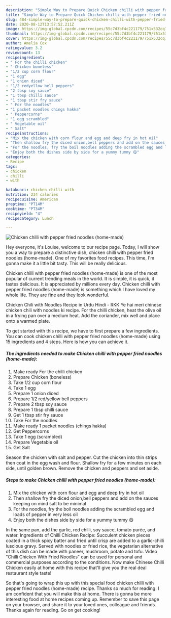 ```yaml
---
description: "Simple Way to Prepare Quick Chicken chilli with pepper fried noodles (home-made)"
title: "Simple Way to Prepare Quick Chicken chilli with pepper fried noodles (home-made)"
slug: 484-simple-way-to-prepare-quick-chicken-chilli-with-pepper-fried-noodles-home-made
date: 2020-08-12T13:57:52.211Z
image: https://img-global.cpcdn.com/recipes/55c7d3bf4c221179/751x532cq70/chicken-chilli-with-pepper-fried-noodles-home-made-recipe-main-photo.jpg
thumbnail: https://img-global.cpcdn.com/recipes/55c7d3bf4c221179/751x532cq70/chicken-chilli-with-pepper-fried-noodles-home-made-recipe-main-photo.jpg
cover: https://img-global.cpcdn.com/recipes/55c7d3bf4c221179/751x532cq70/chicken-chilli-with-pepper-fried-noodles-home-made-recipe-main-photo.jpg
author: Amelia Cox
ratingvalue: 3.2
reviewcount: 13
recipeingredient:
- " For the chilli chicken"
- " Chicken boneless"
- "1/2 cup corn flour"
- "1 egg"
- "1 onion diced"
- "1/2 redyellow bell peppers"
- "2 tbsp soy sauce"
- "1 tbsp chilli sauce"
- "1 tbsp stir fry sauce"
- " For the noodles"
- "1 packet noodles chings hakka"
- " Peppercorns"
- "1 egg scrambled"
- " Vegetable oil"
- " Salt"
recipeinstructions:
- "Mix the chicken with corn flour and egg and deep fry in hot oil"
- "Then shallow fry the diced onion,bell peppers and add on the sauces keeping on mind salt to be minimal"
- "For the noodles, fry the boil noodles adding the scrambled egg and loads of pepper in very less oil"
- "Enjoy both the dishes side by side for a yummy tummy 😋"
categories:
- Recipe
tags:
- chicken
- chilli
- with

katakunci: chicken chilli with 
nutrition: 234 calories
recipecuisine: American
preptime: "PT14M"
cooktime: "PT34M"
recipeyield: "4"
recipecategory: Lunch

---
```



![Chicken chilli with pepper fried noodles (home-made)](https://img-global.cpcdn.com/recipes/55c7d3bf4c221179/751x532cq70/chicken-chilli-with-pepper-fried-noodles-home-made-recipe-main-photo.jpg)

Hey everyone, it's Louise, welcome to our recipe page. Today, I will show you a way to prepare a distinctive dish, chicken chilli with pepper fried noodles (home-made). One of my favorites food recipes. This time, I'm gonna make it a little bit tasty. This will be really delicious.

Chicken chilli with pepper fried noodles (home-made) is one of the most popular of current trending meals in the world. It is simple, it is quick, it tastes delicious. It is appreciated by millions every day. Chicken chilli with pepper fried noodles (home-made) is something which I have loved my whole life. They are fine and they look wonderful.

Chicken Chili with Noodles Recipe in Urdu Hindi - RKK Ye hai meri chinese chicken chili with noodles ki recipe. For the chilli chicken, heat the olive oil in a frying pan over a medium heat. Add the coriander, mix well and place onto a warmed plate.


To get started with this recipe, we have to first prepare a few ingredients. You can cook chicken chilli with pepper fried noodles (home-made) using 15 ingredients and 4 steps. Here is how you can achieve it.

##### The ingredients needed to make Chicken chilli with pepper fried noodles (home-made):

1. Make ready  For the chilli chicken
1. Prepare  Chicken (boneless)
1. Take 1/2 cup corn flour
1. Take 1 egg
1. Prepare 1 onion diced
1. Prepare 1/2 red/yellow bell peppers
1. Prepare 2 tbsp soy sauce
1. Prepare 1 tbsp chilli sauce
1. Get 1 tbsp stir fry sauce
1. Take  For the noodles
1. Make ready 1 packet noodles (chings hakka)
1. Get  Peppercorns
1. Take 1 egg (scrambled)
1. Prepare  Vegetable oil
1. Get  Salt


Season the chicken with salt and pepper. Cut the chicken into thin strips then coat in the egg wash and flour. Shallow fry for a few minutes on each side, until golden brown. Remove the chicken and peppers and set aside. 

##### Steps to make Chicken chilli with pepper fried noodles (home-made):

1. Mix the chicken with corn flour and egg and deep fry in hot oil
1. Then shallow fry the diced onion,bell peppers and add on the sauces keeping on mind salt to be minimal
1. For the noodles, fry the boil noodles adding the scrambled egg and loads of pepper in very less oil
1. Enjoy both the dishes side by side for a yummy tummy 😋


In the same pan, add the garlic, red chilli, soy sauce, tomato purée, and water. Ingredients of Chilli Chicken Recipe: Succulent chicken pieces coated in a thick spicy batter and fried until crisp are added to a garlic-chilli luscious gravy. Served with noodles or fried rice, the vegetarian alternative of this dish can be made with paneer, mushroom, potato and tofu. Video &#34;Chilli Chicken With Fried Noodles&#34; can be used for personal and commercial purposes according to the conditions. Now make Chinese Chilli Chicken easily at home with this recipe that&#39;ll give you the real deal restaurant style taste! 

So that's going to wrap this up with this special food chicken chilli with pepper fried noodles (home-made) recipe. Thanks so much for reading. I am confident that you will make this at home. There is gonna be more interesting food at home recipes coming up. Remember to save this page on your browser, and share it to your loved ones, colleague and friends. Thanks again for reading. Go on get cooking!
